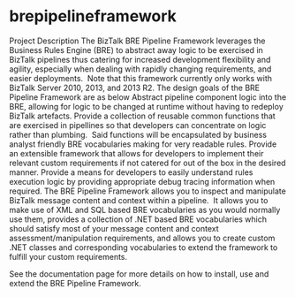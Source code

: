 # brepipelineframework

Project Description
The BizTalk BRE Pipeline Framework leverages the Business Rules Engine (BRE) to abstract away logic to be exercised in BizTalk pipelines thus catering for increased development flexibility and agility, especially when dealing with rapidly changing requirements, and easier deployments.  Note that this framework currently only works with BizTalk Server 2010, 2013, and 2013 R2.
The design goals of the BRE Pipeline Framework are as below
Abstract pipeline component logic into the BRE, allowing for logic to be changed at runtime without having to redeploy BizTalk artefacts. 
Provide a collection of reusable common functions that are exercised in pipellines so that developers can concentrate on logic rather than plumbing.  Said functions will be encapsulated by business analyst friendly BRE vocabularies making for very readable rules. 
Provide an extensible framework that allows for developers to implement their relevant custom requirements if not catered for out of the box in the desired manner. 
Provide a means for developers to easily understand rules execution logic by providing appropriate debug tracing information when required. 
The BRE Pipeline Framework allows you to inspect and manipulate BizTalk message content and context within a pipeline.  It allows you to make use of XML and SQL based BRE vocabularies as you would normally use them, provides a collection of .NET based BRE vocabularies which should satisfy most of your message content and context assessment/manipulation requirements, and allows you to create custom .NET classes and corresponding vocabularies to extend the framework to fulfill your custom requirements. 

See the documentation page for more details on how to install, use and extend the BRE Pipeline Framework.
